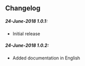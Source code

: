 ## Changelog

##### 24-June-2018 **1.0.1**:
* Initial release

##### 24-June-2018 **1.0.2**:
* Added documentation in English
